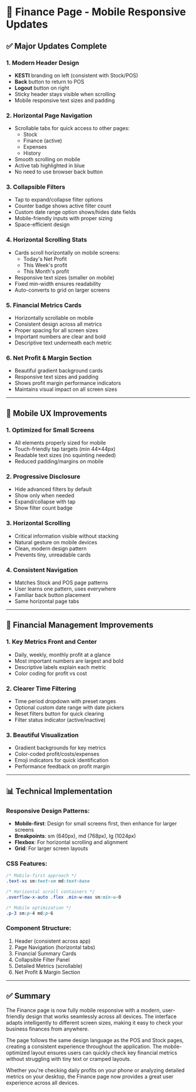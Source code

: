 # 📱 Finance Page - Mobile Responsive Updates

## ✅ Major Updates Complete

### 1. **Modern Header Design**
- **KESTI** branding on left (consistent with Stock/POS)
- **Back** button to return to POS
- **Logout** button on right
- Sticky header stays visible when scrolling
- Mobile responsive text sizes and padding

### 2. **Horizontal Page Navigation**
- Scrollable tabs for quick access to other pages:
  - Stock
  - Finance (active)
  - Expenses
  - History
- Smooth scrolling on mobile
- Active tab highlighted in blue
- No need to use browser back button

### 3. **Collapsible Filters**
- Tap to expand/collapse filter options
- Counter badge shows active filter count
- Custom date range option shows/hides date fields
- Mobile-friendly inputs with proper sizing
- Space-efficient design

### 4. **Horizontal Scrolling Stats**
- Cards scroll horizontally on mobile screens:
  - Today's Net Profit
  - This Week's profit
  - This Month's profit
- Responsive text sizes (smaller on mobile)
- Fixed min-width ensures readability
- Auto-converts to grid on larger screens

### 5. **Financial Metrics Cards**
- Horizontally scrollable on mobile
- Consistent design across all metrics
- Proper spacing for all screen sizes
- Important numbers are clear and bold
- Descriptive text underneath each metric

### 6. **Net Profit & Margin Section**
- Beautiful gradient background cards
- Responsive text sizes and padding
- Shows profit margin performance indicators
- Maintains visual impact on all screen sizes

---

## 📱 Mobile UX Improvements

### 1. **Optimized for Small Screens**
- All elements properly sized for mobile
- Touch-friendly tap targets (min 44×44px)
- Readable text sizes (no squinting needed)
- Reduced padding/margins on mobile

### 2. **Progressive Disclosure**
- Hide advanced filters by default
- Show only when needed
- Expand/collapse with tap
- Show filter count badge

### 3. **Horizontal Scrolling**
- Critical information visible without stacking
- Natural gesture on mobile devices
- Clean, modern design pattern
- Prevents tiny, unreadable cards

### 4. **Consistent Navigation**
- Matches Stock and POS page patterns
- User learns one pattern, uses everywhere
- Familiar back button placement
- Same horizontal page tabs

---

## 💼 Financial Management Improvements

### 1. **Key Metrics Front and Center**
- Daily, weekly, monthly profit at a glance
- Most important numbers are largest and bold
- Descriptive labels explain each metric
- Color coding for profit vs cost

### 2. **Clearer Time Filtering**
- Time period dropdown with preset ranges
- Optional custom date range with date pickers
- Reset filters button for quick clearing
- Filter status indicator (active/inactive)

### 3. **Beautiful Visualization**
- Gradient backgrounds for key metrics
- Color-coded profit/costs/expenses
- Emoji indicators for quick identification
- Performance feedback on profit margin

---

## 📊 Technical Implementation

### Responsive Design Patterns:
- **Mobile-first**: Design for small screens first, then enhance for larger screens
- **Breakpoints**: sm (640px), md (768px), lg (1024px)
- **Flexbox**: For horizontal scrolling and alignment
- **Grid**: For larger screen layouts

### CSS Features:
```css
/* Mobile-first approach */
.text-xs sm:text-sm md:text-base

/* Horizontal scroll containers */
.overflow-x-auto .flex .min-w-max sm:min-w-0

/* Mobile optimization */
.p-3 sm:p-4 md:p-6
```

### Component Structure:
1. Header (consistent across app)
2. Page Navigation (horizontal tabs)
3. Financial Summary Cards
4. Collapsible Filter Panel
5. Detailed Metrics (scrollable)
6. Net Profit & Margin Section

---

## ✅ Summary

The Finance page is now fully mobile responsive with a modern, user-friendly design that works seamlessly across all devices. The interface adapts intelligently to different screen sizes, making it easy to check your business finances from anywhere.

The page follows the same design language as the POS and Stock pages, creating a consistent experience throughout the application. The mobile-optimized layout ensures users can quickly check key financial metrics without struggling with tiny text or cramped layouts.

Whether you're checking daily profits on your phone or analyzing detailed metrics on your desktop, the Finance page now provides a great user experience across all devices.

